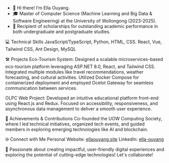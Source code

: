 - 👋 Hi there! I’m Ella Ouyang. 
- 🎓 Master of Computer Science (Machine Learning and Big Data & Software Engineering) at the University of Wollongong (2023-2025).
- 🌟 Recipient of scholarships for outstanding academic performance in both undergraduate and postgraduate studies.

💻 Technical Skills
JavaScript/TypeScript, Python, HTML, CSS.
React, Vue, Tailwind CSS, Ant Design, MySQL

🛠️ Projects
Eco-Tourism System:
Designed a scalable microservices-based eco-tourism platform leveraging ASP.NET 8.0, React, and Tailwind CSS. Integrated multiple modules like travel recommendations, weather forecasting, and cultural activities. Utilized Docker Compose for containerized deployment and employed Ocelot Gateway for seamless communication between services.

OLPC Web Project:
Developed an intuitive educational platform front-end using React.js and Redux. Focused on accessibility, responsiveness, and asynchronous data management to deliver a smooth user experience.

🌟 Achievements & Contributions
Co-founded the UOW Computing Society, where I led technical initiatives, organized tech events, and guided members in exploring emerging technologies like AI and blockchain.

🌐 Connect with Me
Personal Website: [ellaouyang.site](https://www.ellaouyang.site/)
LinkedIn: [ella-ouyang](https://www.linkedin.com/in/ella-ouyang/)

🚀 Passionate about creating impactful, user-friendly digital experiences and exploring the potential of cutting-edge technologies! Let's collaborate!
